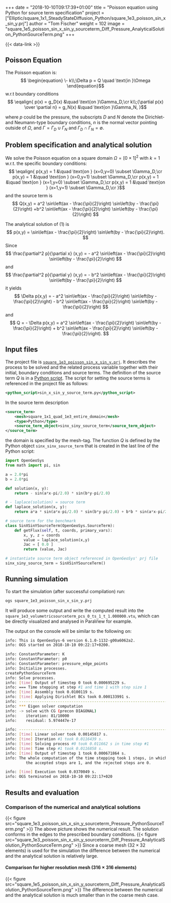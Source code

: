 +++
date = "2018-10-10T09:17:39+01:00"
title = "Poisson equation using Python for source term specification"
project = ["Elliptic/square_1x1_SteadyStateDiffusion_Python/square_1e3_poisson_sin_x_sin_y.prj"]
author = "Tom Fischer"
weight = 102
image = "square_1e5_poisson_sin_x_sin_y_sourceterm_Diff_Pressure_AnalyticalSolution_PythonSourceTerm.png"
+++

{{< data-link >}}

## Poisson Equation

The Poisson equation is:
$$
\begin{equation}
\- k\\;\Delta p = Q \quad \text{in }\Omega
\end{equation}$$
w.r.t boundary conditions
$$
\eqalign{
p(x) = g_D(x) &\quad \text{on }\Gamma_D,\cr
k\\;{\partial p(x) \over \partial n} = g_N(x) &\quad \text{on }\Gamma_N,
}$$

where $p$ could be the pressure, the subscripts $D$ and $N$ denote the
Dirichlet- and Neumann-type boundary conditions, $n$ is the normal vector
pointing outside of $\Omega$, and $\Gamma = \Gamma_D \cup \Gamma_N$ and
$\Gamma_D \cap \Gamma_N = \emptyset$.

## Problem specification and analytical solution

We solve the Poisson equation on a square domain $\Omega = [0\times 1]^2$
with $k = 1$ w.r.t. the specific boundary conditions:
$$
\eqalign{
p(x,y) = 1 &\quad \text{on } (x=0,y=0) \subset \Gamma_D,\cr
p(x,y) = 1 &\quad \text{on } (x=0,y=1) \subset \Gamma_D,\cr
p(x,y) = 1 &\quad \text{on } (x=1,y=0) \subset \Gamma_D,\cr
p(x,y) = 1 &\quad \text{on } (x=1,y=1) \subset \Gamma_D,\cr
}$$
and the source term is
$$
Q(x,y) = a^2 \sin\left(ax - \frac{\pi}{2}\right) \sin\left(by - \frac{\pi}{2}\right)
+b^2 \sin\left(ax - \frac{\pi}{2}\right) \sin\left(by - \frac{\pi}{2}\right)
$$

The analytical solution of (1) is
$$
p(x,y) = \sin\left(ax - \frac{\pi}{2}\right)
        \sin\left(by - \frac{\pi}{2}\right).
$$
Since
$$
\frac{\partial^2 p}{\partial x} (x,y)
    = - a^2 \sin\left(ax - \frac{\pi}{2}\right)
        \sin\left(by - \frac{\pi}{2}\right)
$$
and
$$
\frac{\partial^2 p}{\partial y} (x,y)
    = - b^2 \sin\left(ax - \frac{\pi}{2}\right)
        \sin\left(by - \frac{\pi}{2}\right)
$$
it yields
$$
\Delta p(x,y)
    = - a^2 \sin\left(ax - \frac{\pi}{2}\right) \sin\left(by - \frac{\pi}{2}\right)
    - b^2 \sin\left(ax - \frac{\pi}{2}\right) \sin\left(by - \frac{\pi}{2}\right)
$$
and
$$
Q = - \Delta p(x,y)
    = a^2 \sin\left(ax - \frac{\pi}{2}\right) \sin\left(by - \frac{\pi}{2}\right)
    + b^2 \sin\left(ax - \frac{\pi}{2}\right) \sin\left(by - \frac{\pi}{2}\right).
$$

## Input files

The project file is
[`square_1e3_poisson_sin_x_sin_y.prj`](https://gitlab.opengeosys.org/ogs/ogs/-/tree/master/Tests/Data/Elliptic/square_1x1_SteadyStateDiffusion_Python/square_1e3_poisson_sin_x_sin_y.prj). It describes the
process to be solved and the related process variable together with their
initial, boundary conditions and source terms. The definition of the source term
$Q$ is in a [Python
script](https://gitlab.opengeosys.org/ogs/ogs/-/tree/master/Tests/Data/Elliptic/square_1x1_SteadyStateDiffusion_Python/sin_x_sin_y_source_term.py).
The script for setting the source terms is referenced in the project file as
follows:

```xml
<python_script>sin_x_sin_y_source_term.py</python_script>
```

In the source term description

```xml
<source_term>
    <mesh>square_1x1_quad_1e3_entire_domain</mesh>
    <type>Python</type>
    <source_term_object>sinx_siny_source_term</source_term_object>
</source_term>
```

the domain is specified by the mesh-tag. The function $Q$ is defined by the
Python object `sinx_sinx_source_term` that is created in the last line of the
Python script:

```python
import OpenGeoSys
from math import pi, sin

a = 2.0*pi
b = 2.0*pi

def solution(x, y):
    return - sin(a*x-pi/2.0) * sin(b*y-pi/2.0)

# - laplace(solution) = source term
def laplace_solution(x, y):
    return a*a * sin(a*x-pi/2.0) * sin(b*y-pi/2.0) + b*b * sin(a*x-pi/2.0) * sin(b*y-pi/2.0)

# source term for the benchmark
class SinXSinYSourceTerm(OpenGeoSys.SourceTerm):
    def getFlux(self, t, coords, primary_vars):
        x, y, z = coords
        value = laplace_solution(x,y)
        Jac = [ 0.0 ]
        return (value, Jac)

# instantiate source term object referenced in OpenGeoSys' prj file
sinx_siny_source_term = SinXSinYSourceTerm()
```

## Running simulation

To start the simulation (after successful compilation) run:

```bash
ogs square_1e3_poisson_sin_x_sin_y.prj
```

It will produce some output and write the computed result into the
`square_1e3_volumetricsourceterm_pcs_0_ts_1_t_1.000000.vtu`, which can be
directly visualized and analysed in ParaView for example.

The output on the console will be similar to the following on:

```bash
info: This is OpenGeoSys-6 version 6.1.0-1132-g00a6062a2.
info: OGS started on 2018-10-10 09:22:17+0200.

info: ConstantParameter: K
info: ConstantParameter: p0
info: ConstantParameter: pressure_edge_points
info: Initialize processes.
createPythonSourceTerm
info: Solve processes.
info: [time] Output of timestep 0 took 0.000695229 s.
info: === Time stepping at step #1 and time 1 with step size 1
info: [time] Assembly took 0.0100119 s.
info: [time] Applying Dirichlet BCs took 0.000133991 s.
info: ------------------------------------------------------------------
info: *** Eigen solver computation
info: -> solve with CG (precon DIAGONAL)
info:    iteration: 81/10000
info:    residual: 5.974447e-17

info: ------------------------------------------------------------------
info: [time] Linear solver took 0.00145817 s.
info: [time] Iteration #1 took 0.0116439 s.
info: [time] Solving process #0 took 0.011662 s in time step #1
info: [time] Time step #1 took 0.0116858 s.
info: [time] Output of timestep 1 took 0.000671864 s.
info: The whole computation of the time stepping took 1 steps, in which
         the accepted steps are 1, and the rejected steps are 0.

info: [time] Execution took 0.0370049 s.
info: OGS terminated on 2018-10-10 09:22:17+020
```

## Results and evaluation

### Comparison of the numerical and analytical solutions

{{< figure src="square_1e3_poisson_sin_x_sin_y_sourceterm_Pressure_PythonSourceTerm.png" >}}
The above picture shows the numerical result. The solution conforms in the edges
to the prescribed boundary conditions.
{{< figure src="square_1e3_poisson_sin_x_sin_y_sourceterm_Diff_Pressure_AnalyticalSolution_PythonSourceTerm.png" >}}
Since a coarse mesh ($32 \times 32$ elements) is used for the simulation the
difference between the numerical and the analytical solution is relatively large.

#### Comparison for higher resolution mesh ($316 \times 316$ elements)

{{< figure src="square_1e5_poisson_sin_x_sin_y_sourceterm_Diff_Pressure_AnalyticalSolution_PythonSourceTerm.png" >}}
The difference between the numerical and the analytical solution is much smaller
than in the coarse mesh case.
